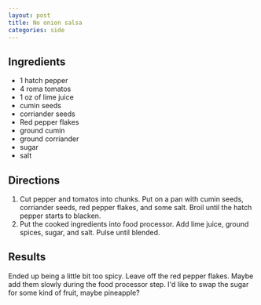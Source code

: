 ```yaml
---
layout: post
title: No onion salsa
categories: side
---
```


## Ingredients

* 1 hatch pepper
* 4 roma tomatos
* 1 oz of lime juice
* cumin seeds
* corriander seeds
* Red pepper flakes
* ground cumin
* ground corriander
* sugar
* salt

## Directions

1. Cut pepper and tomatos into chunks. Put on a pan with cumin seeds, corriander seeds, red pepper flakes, and some salt. Broil until the hatch pepper starts to blacken.
2. Put the cooked ingredients into food processor. Add lime juice, ground spices, sugar, and salt. Pulse until blended.

## Results

Ended up being a little bit too spicy. Leave off the red pepper flakes. Maybe add them slowly during the food processor step.
I'd like to swap the sugar for some kind of fruit, maybe pineapple?
